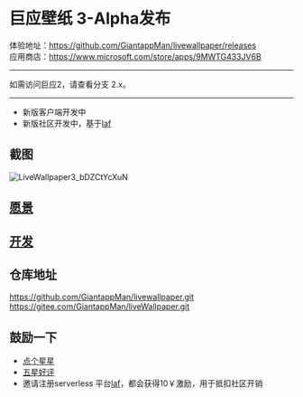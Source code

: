 # 巨应壁纸 3-Alpha发布 

体验地址：https://github.com/GiantappMan/livewallpaper/releases  
应用商店：https://www.microsoft.com/store/apps/9MWTG433JV6B

---

如需访问巨应2，请查看分支 2.x。

---

- 新版客户端开发中
- 新版社区开发中，基于[laf](https://laf.run/signup?code=y0pRFfG)  

## 截图  

![LiveWallpaper3_bDZCtYcXuN](https://github.com/GiantappMan/livewallpaper/assets/80653/85829a3b-9002-4d73-9474-5d22e3effbee) 

## [愿景](./docs/0.愿景.md)

## [开发](./docs/1.开发.md)

## 仓库地址

<https://github.com/GiantappMan/livewallpaper.git>  
<https://gitee.com/GiantappMan/liveWallpaper.git>  

## 鼓励一下

- [点个星星](https://github.com/GiantappMan/livewallpaper)  
- [五星好评](https://www.microsoft.com/store/apps/9MWTG433JV6B)  
- 邀请注册serverless 平台[laf](https://laf.run/signup?code=y0pRFfG)，都会获得10￥激励，用于抵扣社区开销  
